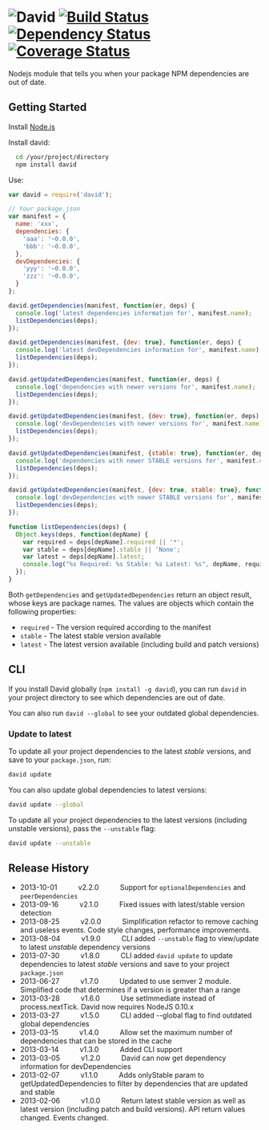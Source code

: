 <img src="https://raw.github.com/alanshaw/david-www/master/david.png" title="David"/> [![Build Status](https://travis-ci.org/alanshaw/david.png)](https://travis-ci.org/alanshaw/david) [![Dependency Status](https://david-dm.org/alanshaw/david.png)](https://david-dm.org/alanshaw/david) [![Coverage Status](https://coveralls.io/repos/alanshaw/david/badge.png?branch=master)](https://coveralls.io/r/alanshaw/david?branch=master)
=====

Nodejs module that tells you when your package NPM dependencies are out of date.


Getting Started
---------------

Install [Node.js](http://nodejs.org/)

Install david:

```sh
  cd /your/project/directory
  npm install david
```

Use:

```javascript
var david = require('david');

// Your package.json
var manifest = {
  name: 'xxx',
  dependencies: {
    'aaa': '~0.0.0',
    'bbb': '~0.0.0',
  },
  devDependencies: {
    'yyy': '~0.0.0',
    'zzz': '~0.0.0',
  }
};

david.getDependencies(manifest, function(er, deps) {
  console.log('latest dependencies information for', manifest.name);
  listDependencies(deps);
});

david.getDependencies(manifest, {dev: true}, function(er, deps) {
  console.log('latest devDependencies information for', manifest.name);
  listDependencies(deps);
});

david.getUpdatedDependencies(manifest, function(er, deps) {
  console.log('dependencies with newer versions for', manifest.name);
  listDependencies(deps);
});

david.getUpdatedDependencies(manifest, {dev: true}, function(er, deps) {
  console.log('devDependencies with newer versions for', manifest.name);
  listDependencies(deps);
});

david.getUpdatedDependencies(manifest, {stable: true}, function(er, deps) {
  console.log('dependencies with newer STABLE versions for', manifest.name);
  listDependencies(deps);
});

david.getUpdatedDependencies(manifest, {dev: true, stable: true}, function(er, deps) {
  console.log('devDependencies with newer STABLE versions for', manifest.name);
  listDependencies(deps);
});

function listDependencies(deps) {
  Object.keys(deps, function(depName) {
    var required = deps[depName].required || '*';
    var stable = deps[depName].stable || 'None';
    var latest = deps[depName].latest;
    console.log("%s Required: %s Stable: %s Latest: %s", depName, required, stable, latest);
  });
}
```

Both `getDependencies` and `getUpdatedDependencies` return an object result, whose keys are package names. The values are objects which contain the following properties:

- `required` - The version required according to the manifest
- `stable` - The latest stable version available
- `latest` - The latest version available (including build and patch versions)


CLI
---

If you install David globally (`npm install -g david`), you can run `david` in your project directory to see which dependencies are out of date.

You can also run `david --global` to see your outdated global dependencies.

### Update to latest

To update all your project dependencies to the latest _stable_ versions, and save to your `package.json`, run:

```sh
david update
```

You can also update global dependencies to latest versions:

```sh
david update --global
```

To update all your project dependencies to the latest versions (including unstable versions), pass the `--unstable` flag:

```sh
david update --unstable
```


Release History
---------------

 * 2013-10-01   v2.2.0   Support for `optionalDependencies` and `peerDependencies`
 * 2013-09-16   v2.1.0   Fixed issues with latest/stable version detection
 * 2013-08-25   v2.0.0   Simplification refactor to remove caching and useless events. Code style changes, performance improvements.
 * 2013-08-04   v1.9.0   CLI added `--unstable` flag to view/update to latest _unstable_ dependency versions
 * 2013-07-30   v1.8.0   CLI added `david update` to update dependencies to latest _stable_ versions and save to your project `package.json`
 * 2013-06-27   v1.7.0   Updated to use semver 2 module. Simplified code that determines if a version is greater than a range
 * 2013-03-28   v1.6.0   Use setImmediate instead of process.nextTick. David now requires NodeJS 0.10.x
 * 2013-03-27   v1.5.0   CLI added --global flag to find outdated global dependencies
 * 2013-03-15   v1.4.0   Allow set the maximum number of dependencies that can be stored in the cache
 * 2013-03-14   v1.3.0   Added CLI support
 * 2013-03-05   v1.2.0   David can now get dependency information for devDependencies
 * 2013-02-07   v1.1.0   Adds onlyStable param to getUpdatedDependencies to filter by dependencies that are updated and stable
 * 2013-02-06   v1.0.0   Return latest stable version as well as latest version (including patch and build versions). API return values changed. Events changed.

